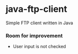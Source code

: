 # java-ftp-client
Simple FTP client written in Java

### Room for improvement
 * User input is not checked
